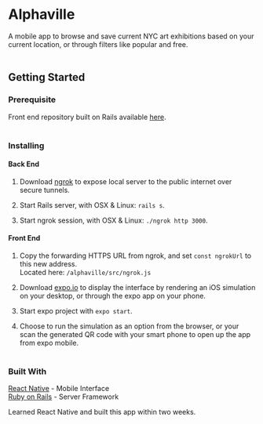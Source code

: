 # Alphaville
A mobile app to browse and save current NYC art exhibitions 
based on your current location, or through filters like popular and free.<br><br>

## Getting Started<br>
### Prerequisite
Front end repository built on Rails available 
[here](https://github.com/lin-jessica/alphaville).<br><br>

### Installing
#### Back End
1. Download [ngrok](https://ngrok.com/) to expose local server to the public 
internet over secure tunnels.<br>

2. Start Rails server, with OSX & Linux: `rails s`.

3. Start ngrok session, with OSX & Linux: `./ngrok http 3000`.<br>

#### Front End
1. Copy the forwarding HTTPS URL from ngrok, and set `const ngrokUrl` to this new address.<br>
Located here: `/alphaville/src/ngrok.js`

2. Download [expo.io](https://expo.io) to display the interface by rendering an iOS simulation on 
your desktop, or through the expo app on your phone.

3. Start expo project with `expo start`.

4. Choose to run the simulation as an option from the browser, or your scan the generated QR code 
with your smart phone to open up the app from expo mobile.<br><br>

### Built With
[React Native](https://facebook.github.io/react-native/) - Mobile Interface<br>
[Ruby on Rails](https://rubyonrails.org/) - Server Framework<br>

Learned React Native and built this app within two weeks.
